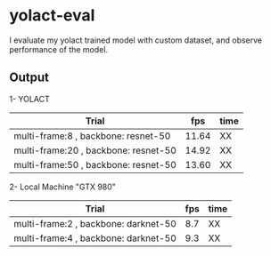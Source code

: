 # yolact-eval

I evaluate my yolact trained model with custom dataset, and observe performance of the model.

## Output

1- YOLACT <br/>

| Trial                                | fps   | time |
| ------------------------------------ | ----- | ---- |
| multi-frame:8 , backbone: resnet-50  | 11.64 | XX   |
| multi-frame:20 , backbone: resnet-50 | 14.92 | XX   |
| multi-frame:50 , backbone: resnet-50 | 13.60 | XX   |

2- Local Machine "GTX 980" <br/>

| Trial                                | fps | time |
| ------------------------------------ | --- | ---- |
| multi-frame:2 , backbone: darknet-50 | 8.7 | XX   |
| multi-frame:4 , backbone: darknet-50 | 9.3 | XX   |
